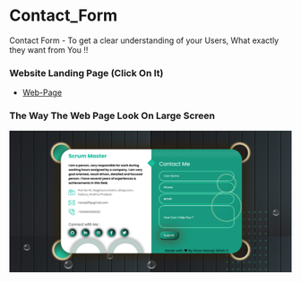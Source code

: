 # Contact_Form
Contact Form - To get a clear understanding of your Users, What exactly they want from You !!

### Website Landing Page (Click On It)
* [Web-Page](https://github.com/nanaji25/MyContact.github.io.git/)

### The Way The Web Page Look On Large Screen 
![Web_Page_Image](Contact_Form.png)
